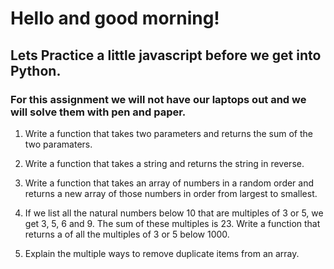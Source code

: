 # Hello and good morning!
## Lets Practice a little javascript before we get into Python.


### For this assignment we will not have our laptops out and we will solve them with pen and paper. 

1. Write a function that takes two parameters and returns the sum of the two paramaters.

2. Write a function that takes a string and returns the string in reverse.

3. Write a function that takes an array of numbers in a random order and returns a new array of those numbers in order from largest to smallest.

4. If we list all the natural numbers below 10 that are multiples of 3 or 5, we get 3, 5, 6 and 9. The sum of these multiples is 23. Write a function that returns a of all the multiples of 3 or 5 below 1000.

5. Explain the multiple ways to remove duplicate items from an array.

